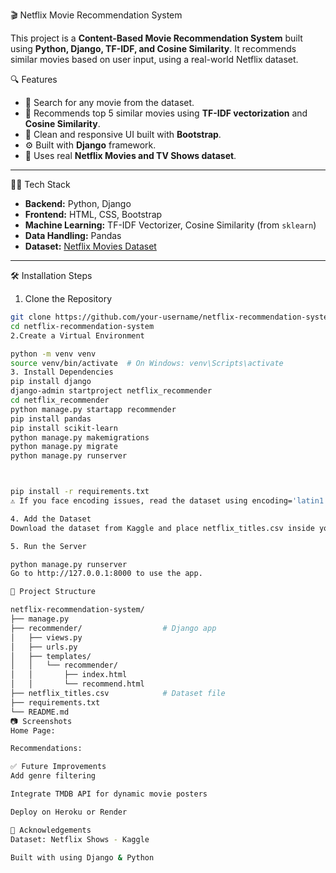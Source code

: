  🎬 Netflix Movie Recommendation System

This project is a **Content-Based Movie Recommendation System** built using **Python, Django, TF-IDF, and Cosine Similarity**. It recommends similar movies based on user input, using a real-world Netflix dataset.

 🔍 Features

- 🔎 Search for any movie from the dataset.
- 🧠 Recommends top 5 similar movies using **TF-IDF vectorization** and **Cosine Similarity**.
- 🎨 Clean and responsive UI built with **Bootstrap**.
- ⚙️ Built with **Django** framework.
- 📂 Uses real **Netflix Movies and TV Shows dataset**.

---

🧑‍💻 Tech Stack

- **Backend:** Python, Django
- **Frontend:** HTML, CSS, Bootstrap
- **Machine Learning:** TF-IDF Vectorizer, Cosine Similarity (from `sklearn`)
- **Data Handling:** Pandas
- **Dataset:** [Netflix Movies Dataset](https://www.kaggle.com/datasets/shivamb/netflix-shows)

---

🛠 Installation Steps

1. Clone the Repository

```bash
git clone https://github.com/your-username/netflix-recommendation-system.git
cd netflix-recommendation-system
2.Create a Virtual Environment

python -m venv venv
source venv/bin/activate  # On Windows: venv\Scripts\activate
3. Install Dependencies
pip install django
django-admin startproject netflix_recommender
cd netflix_recommender
python manage.py startapp recommender
pip install pandas
pip install scikit-learn
python manage.py makemigrations
python manage.py migrate
python manage.py runserver



pip install -r requirements.txt
⚠️ If you face encoding issues, read the dataset using encoding='latin1'.

4. Add the Dataset
Download the dataset from Kaggle and place netflix_titles.csv inside your project folder.

5. Run the Server

python manage.py runserver
Go to http://127.0.0.1:8000 to use the app.

📁 Project Structure

netflix-recommendation-system/
├── manage.py
├── recommender/                  # Django app
│   ├── views.py
│   ├── urls.py
│   ├── templates/
│   │   └── recommender/
│   │       ├── index.html
│   │       └── recommend.html
├── netflix_titles.csv            # Dataset file
├── requirements.txt
└── README.md
📷 Screenshots
Home Page:

Recommendations:

✅ Future Improvements
Add genre filtering

Integrate TMDB API for dynamic movie posters

Deploy on Heroku or Render

🙌 Acknowledgements
Dataset: Netflix Shows - Kaggle

Built with using Django & Python
